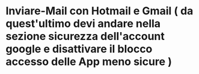 # Inviare-Mail con Hotmail e Gmail ( da quest'ultimo devi andare nella sezione sicurezza dell'account google e disattivare il blocco accesso delle App meno sicure )
